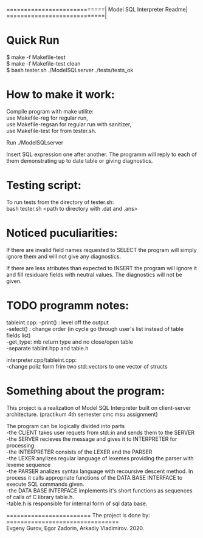 ============================|
Model SQL Interpreter Readme|
============================|

Quick Run
=========
$ make -f Makefile-test  
$ make -f Makefile-test clean  
$ bash tester.sh ./ModelSQLserver ./tests/tests_ok  

How to make it work:
====================

Compile program with make utilite:  
    use Makefile-reg for regular run,  
    use Makefile-regsan for regular run with sanitizer,  
    use Makefile-test for from tester.sh.  

Run ./ModelSQLserver  

Insert SQL expression one after another. The programm will reply to each of them 
demonstrating up to date table or giving diagnostics.  


Testing script:
===============

To run tests from the directory of tester.sh:  
    bash tester.sh <path to compiled prog> <path to directory with .dat and .ans>  

Noticed puculiarities:
======================

If there are invalid field names requested to SELECT the program will simply
ignore them and will not give any diagnostics.

If there are less atributes than expected to INSERT the program will ignore it 
and fill residuare fields with neutral values. The diagnostics will not be
given.

TODO  programm notes:
=====================

tableint.cpp:
    -print() : level off the output  
    -select() : change order (in cycle go through user's list instead of table fields list)  
    -get_type: mb return type and no close/open table  
    -separate tablint.hpp and table.h  

interpreter.cpp/tableint.cpp:  
    -change poliz form frim two std::vectors to one vector of structs

Something about the program:
============================

This project is a realization of Model SQL Interpreter built on client-server
architecture. (practikum 4th semester cmc msu assignment)

The program can be logically divided into parts  
    -the CLIENT takes user requets from std::in and sends them to the SERVER  
    -the SERVER recieves the message and gives it to  INTERPRETER for processing  
    -the INTERPRETER consists of the LEXER and the PARSER  
    -the LEXER anylizes regular language of lexemes providing the parser with lexeme sequence  
    -the PARSER analizes syntax language with recoursive descent method. In process it calls appropriate functions of the DATA BASE INTERFACE to execute SQL commands given.  
    -the DATA BASE INTERFACE implements it's short functions as sequences of calls of C library table.h.  
    -table.h is responsible for internal form of sql data base.  

======================== The project is done by: ================================  
    Evgeny Gurov, Egor Zadorin, Arkadiy Vladimirov. 2020.
